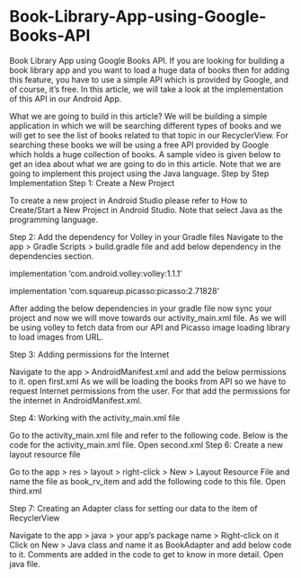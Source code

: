 # Book-Library-App-using-Google-Books-API
Book Library App using Google Books API.
If you are looking for building a book library app and you want to load a huge data of books then for adding this feature,
you have to use a simple API which is provided by Google, and of course, it’s free.
In this article, we will take a look at the implementation of this API in our Android App. 

What we are going to build in this article? 
We will be building a simple application in which we will be searching different types of books and we will
get to see the list of books related to that topic in our RecyclerView. For searching these books we will be
using a free API provided by Google which holds a huge collection of books. A sample video is given below to 
get an idea about what we are going to do in this article. Note that we are going to implement this project using
the Java language.
Step by Step Implementation
Step 1: Create a New Project

To create a new project in Android Studio please refer to How to Create/Start a New Project in Android Studio. Note that select Java as the programming language.

Step 2: Add the dependency for Volley in your Gradle files
Navigate to the app > Gradle Scripts > build.gradle file and add below dependency in the dependencies section. 

implementation ‘com.android.volley:volley:1.1.1’

implementation ‘com.squareup.picasso:picasso:2.71828’ 

After adding the below dependencies in your gradle file now sync your project and now we will move towards our activity_main.xml file. As we will be using volley to fetch data from our API and Picasso image loading library to load images from URL.   

Step 3: Adding permissions for the Internet 

Navigate to the app > AndroidManifest.xml and add the below permissions to it. 
open first.xml
As we will be loading the books from API so we have to request Internet permissions from the user. For that add the permissions for the internet in AndroidManifest.xml. 

Step 4: Working with the activity_main.xml file

Go to the activity_main.xml file and refer to the following code. Below is the code for the activity_main.xml file.
Open second.xml
Step 6: Create a new layout resource file

Go to the app > res > layout > right-click > New > Layout Resource File and name the file as book_rv_item and add the following code to this file.
Open third.xml

Step 7: Creating an Adapter class for setting our data to the item of RecyclerView

Navigate to the app > java > your app’s package name > Right-click on it Click on New > Java class and name it as BookAdapter and add below code to it. Comments are added in the code to get to know in more detail. 
Open java file.
